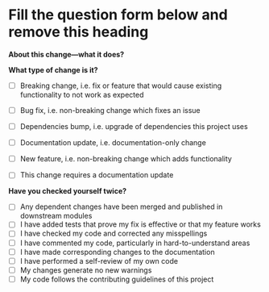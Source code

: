 # Fill the question form below and remove this heading

**About this change—what it does?**

<!--
      Please include a summary of the change and which issue is fixed, relevant motivation and context.
      Don't forget to list any dependencies that are required for this change.
-->

**What type of change is it?**

<!-- Please delete options that are not relevant. -->

- [ ] Breaking change, i.e. fix or feature that would cause existing functionality to not work as expected
- [ ] Bug fix, i.e. non-breaking change which fixes an issue
- [ ] Dependencies bump, i.e. upgrade of dependencies this project uses
- [ ] Documentation update, i.e. documentation-only change
- [ ] New feature, i.e. non-breaking change which adds functionality

- [ ] This change requires a documentation update

**Have you checked yourself twice?**

<!-- Please check all the boxes before opening the PR. -->

- [ ] Any dependent changes have been merged and published in downstream modules
- [ ] I have added tests that prove my fix is effective or that my feature works
- [ ] I have checked my code and corrected any misspellings
- [ ] I have commented my code, particularly in hard-to-understand areas
- [ ] I have made corresponding changes to the documentation
- [ ] I have performed a self-review of my own code
- [ ] My changes generate no new warnings
- [ ] My code follows the contributing guidelines of this project
